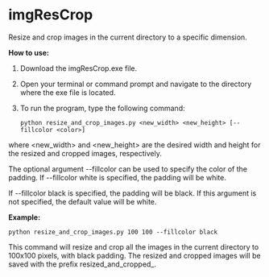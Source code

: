 # imgResCrop
 Resize and crop images in the current directory to a specific dimension.
 
****How to use:****

1. Download the imgResCrop.exe file.
2. Open your terminal or command prompt and navigate to the directory where the exe file is located.
3. To run the program, type the following command:

   ```python resize_and_crop_images.py <new_width> <new_height> [--fillcolor <color>]```

where <new_width> and <new_height> are the desired width and height for the resized and cropped images, respectively.

The optional argument --fillcolor can be used to specify the color of the padding. If --fillcolor white is specified, the padding will be white. 

If --fillcolor black is specified, the padding will be black. If this argument is not specified, the default value will be white.


****Example:****

```python resize_and_crop_images.py 100 100 --fillcolor black```

This command will resize and crop all the images in the current directory to 100x100 pixels, with black padding.
The resized and cropped images will be saved with the prefix resized_and_cropped_.
